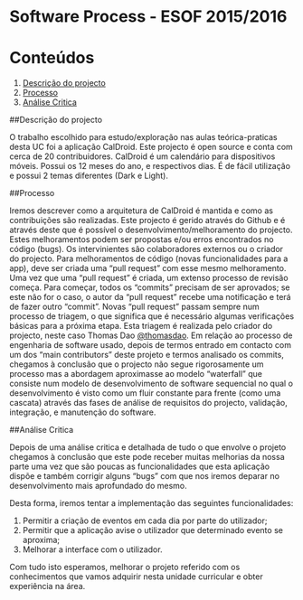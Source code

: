 Software Process - ESOF 2015/2016
========

# Conteúdos
1. [Descrição do projecto](#descricao)
2. [Processo](#process)
3. [Análise Critica](#analise)

##Descrição do projecto  <a name="descricao"></a>

O trabalho escolhido para estudo/exploração nas aulas teórica-praticas desta UC foi a aplicação CalDroid. Este projecto é open source e conta com cerca de 20 contribuidores.
CalDroid é um calendário para dispositivos móveis. Possui os 12 meses do ano, e respectivos dias. É de fácil utilização e possui 2 temas diferentes (Dark e Light). 


##Processo  <a name="process"></a>

Iremos descrever como a arquitetura de CalDroid é mantida e como as contribuições são realizadas.
Este projecto é gerido através do Github e é através deste que é possível o desenvolvimento/melhoramento do projecto. Estes melhoramentos podem ser propostas e/ou erros encontrados no código (bugs). Os intervinientes são colaboradores externos ou o criador do projecto.
Para melhoramentos de código (novas funcionalidades para a app), deve ser criada uma “pull request” com esse mesmo melhoramento. Uma vez que uma “pull request” é criada, um extenso processo de revisão começa. Para começar, todos os “commits” precisam de ser aprovados; se este não for o caso, o autor da “pull request” recebe uma notificação e terá de fazer outro “commit”. 
Novas “pull request” passam sempre num processo de triagem, o que significa que é necessário algumas verificações básicas para a próxima etapa. Esta triagem é realizada pelo criador do projecto, neste caso Thomas Dao [@thomasdao](https://github.com/thomasdao).
Em relação ao processo de engenharia de software usado, depois de termos entrado em contacto com um dos “main contributors” deste projeto e termos analisado os commits, chegamos à conclusão que o projecto não segue rigorosamente um processo mas a abordagem aproximasse ao modelo “waterfall” que consiste num modelo de desenvolvimento de software sequencial no qual o desenvolvimento é visto como um fluir constante para frente (como uma cascata) através das fases de análise de requisitos do projecto, validação, integração, e manutenção do software.


##Análise Critica  <a name="analise"></a>

Depois de uma análise critica e detalhada de tudo o que envolve o projeto chegamos à conclusão que este pode receber muitas melhorias da nossa parte uma vez que são poucas as funcionalidades que esta aplicação dispõe e também corrigir alguns “bugs” com que nos iremos deparar no desenvolvimento mais aprofundado do mesmo.
	
Desta forma, iremos tentar a implementação das seguintes funcionalidades:

<ol>
  <li>Permitir a criação de eventos em cada dia por parte do utilizador;</li>
  <li>Permitir que a aplicação avise o utilizador que determinado evento se aproxima;</li>
  <li>Melhorar a interface com o utilizador.</li>
</ol>

Com tudo isto esperamos, melhorar o projeto referido com os conhecimentos que vamos adquirir nesta unidade curricular e obter experiência na área.







